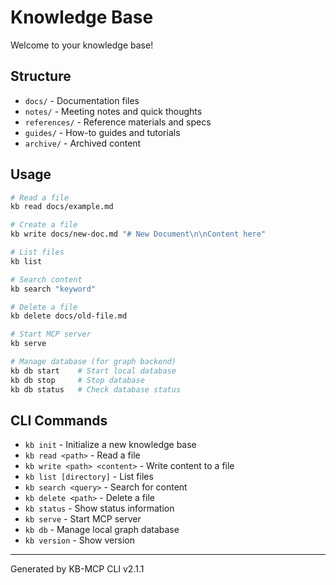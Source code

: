 # Knowledge Base

Welcome to your knowledge base!

## Structure
- `docs/` - Documentation files
- `notes/` - Meeting notes and quick thoughts  
- `references/` - Reference materials and specs
- `guides/` - How-to guides and tutorials
- `archive/` - Archived content

## Usage
```bash
# Read a file
kb read docs/example.md

# Create a file
kb write docs/new-doc.md "# New Document\n\nContent here"

# List files
kb list

# Search content
kb search "keyword"

# Delete a file
kb delete docs/old-file.md

# Start MCP server
kb serve

# Manage database (for graph backend)
kb db start    # Start local database
kb db stop     # Stop database
kb db status   # Check database status
```

## CLI Commands
- `kb init` - Initialize a new knowledge base
- `kb read <path>` - Read a file
- `kb write <path> <content>` - Write content to a file
- `kb list [directory]` - List files
- `kb search <query>` - Search for content
- `kb delete <path>` - Delete a file
- `kb status` - Show status information
- `kb serve` - Start MCP server
- `kb db` - Manage local graph database
- `kb version` - Show version

---

Generated by KB-MCP CLI v2.1.1
